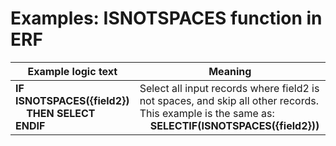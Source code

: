 
# Examples: ISNOTSPACES function in ERF 

|Example logic text|Meaning|
|------------------|-------|
|**IF ISNOTSPACES({field2})<br>&nbsp;&nbsp;&nbsp;&nbsp;THEN SELECT<br>ENDIF**|Select all input records where field2 is not spaces, and skip all other records.<br>This example is the same as:<br>&nbsp;&nbsp;&nbsp;&nbsp;**SELECTIF(ISNOTSPACES({field2}))**|

